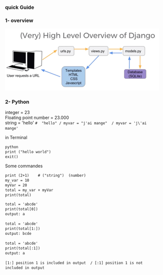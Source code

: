 ### quick Guide

### 1- overview


![overview](https://github.com/keffadi/The-tuto/blob/master/python_django/django1.jpg)

### 2- Python

integer = 23    
Floating point number = 23.000    
string = 'hello'   ```#  "hello" / myvar = "j'ai mange"  / myvar = 'j\'ai mange' ```

in Terminal
```
python
print ("hello world")
exit()
```
Some commandes
```
print (2+1)    # ("string")  (number)
my_var = 10
myVar = 20
total = my_var + myVar
print(total)
```
```
total = 'abcde'
print(total[0])
output: a

total = 'abcde'
print(total[1:])
output: bcde

total = 'abcde'
print(total[:1])
output: a

[1:] position 1 is included in output  / [:1] position 1 is not included in output

```
